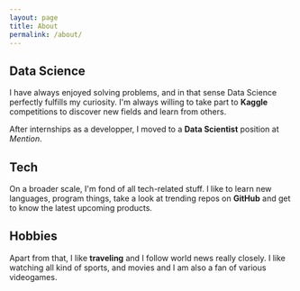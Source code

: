 ```yaml
---
layout: page
title: About
permalink: /about/
---
```



## Data Science

I have always enjoyed solving problems, and in that sense Data Science perfectly fulfills my curiosity. I'm always willing to take part to **Kaggle** competitions to discover new fields and learn from others.

After internships as a developper, I moved to a **Data Scientist** position at *Mention*.

## Tech

On a broader scale, I'm fond of all tech-related stuff. I like to learn new languages, program things, take a look at trending repos on **GitHub** and get to know the latest upcoming products.

## Hobbies

Apart from that, I like **traveling** and I follow world news really closely. I like watching all kind of sports, and movies and I am also a fan of various videogames.

